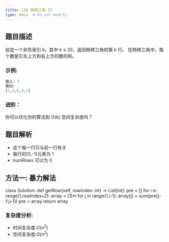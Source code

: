 ```yaml
---
title: 119 杨辉三角 II
type: docs  # Do not modify.
---
```


## 题目描述

给定一个非负索引 k，其中 k ≤ 33，返回杨辉三角的第 k 行。 
在杨辉三角中，每个数是它左上方和右上方的数的和。

### 示例:

```python
输入: 5
输出:
[1,4,6,4,1]

```

### 进阶：

你可以优化你的算法到 O(k) 空间复杂度吗？


## 题目解析

- 这个每一行只与前一行有关
- 每行的[0,-1]元素为 1
- numRows 可以为 0

## 方法一: 暴力解法

class Solution:
    def getRow(self, rowIndex: int) -> List[int]:
        pre = []
        for i in range(1,rowIndex+2):
            array = [1]*i
            for j in range(1,i-1):
                array[j] = sum(pre[j-1:j+1])
            pre = array
        return array

### 复杂度分析:

- 时间复杂度:$O(n^2)$
- 空间复杂度:$O(n^2)$




